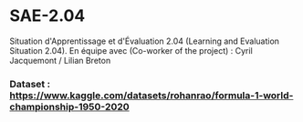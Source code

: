 # SAE-2.04
Situation d'Apprentissage et d'Évaluation 2.04 (Learning and Evaluation Situation 2.04). En équipe avec (Co-worker of the project) : Cyril Jacquemont / Lilian Breton
### Dataset : **https://www.kaggle.com/datasets/rohanrao/formula-1-world-championship-1950-2020**
